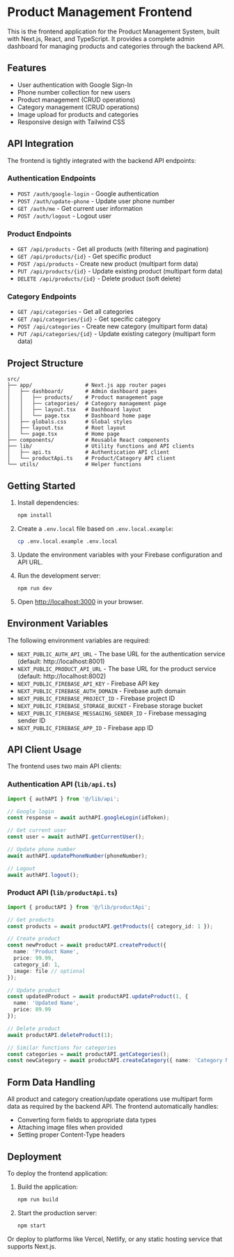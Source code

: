 # Product Management Frontend

This is the frontend application for the Product Management System, built with Next.js, React, and TypeScript. It provides a complete admin dashboard for managing products and categories through the backend API.

## Features

- User authentication with Google Sign-In
- Phone number collection for new users
- Product management (CRUD operations)
- Category management (CRUD operations)
- Image upload for products and categories
- Responsive design with Tailwind CSS

## API Integration

The frontend is tightly integrated with the backend API endpoints:

### Authentication Endpoints
- `POST /auth/google-login` - Google authentication
- `POST /auth/update-phone` - Update user phone number
- `GET /auth/me` - Get current user information
- `POST /auth/logout` - Logout user

### Product Endpoints
- `GET /api/products` - Get all products (with filtering and pagination)
- `GET /api/products/{id}` - Get specific product
- `POST /api/products` - Create new product (multipart form data)
- `PUT /api/products/{id}` - Update existing product (multipart form data)
- `DELETE /api/products/{id}` - Delete product (soft delete)

### Category Endpoints
- `GET /api/categories` - Get all categories
- `GET /api/categories/{id}` - Get specific category
- `POST /api/categories` - Create new category (multipart form data)
- `PUT /api/categories/{id}` - Update existing category (multipart form data)

## Project Structure

```
src/
├── app/                 # Next.js app router pages
│   ├── dashboard/       # Admin dashboard pages
│   │   ├── products/    # Product management page
│   │   ├── categories/  # Category management page
│   │   ├── layout.tsx   # Dashboard layout
│   │   └── page.tsx     # Dashboard home page
│   ├── globals.css      # Global styles
│   ├── layout.tsx       # Root layout
│   └── page.tsx         # Home page
├── components/          # Reusable React components
├── lib/                 # Utility functions and API clients
│   ├── api.ts           # Authentication API client
│   └── productApi.ts    # Product/Category API client
└── utils/               # Helper functions
```

## Getting Started

1. Install dependencies:
   ```bash
   npm install
   ```

2. Create a `.env.local` file based on `.env.local.example`:
   ```bash
   cp .env.local.example .env.local
   ```
   
3. Update the environment variables with your Firebase configuration and API URL.

4. Run the development server:
   ```bash
   npm run dev
   ```

5. Open [http://localhost:3000](http://localhost:3000) in your browser.

## Environment Variables

The following environment variables are required:

- `NEXT_PUBLIC_AUTH_API_URL` - The base URL for the authentication service (default: http://localhost:8001)
- `NEXT_PUBLIC_PRODUCT_API_URL` - The base URL for the product service (default: http://localhost:8002)
- `NEXT_PUBLIC_FIREBASE_API_KEY` - Firebase API key
- `NEXT_PUBLIC_FIREBASE_AUTH_DOMAIN` - Firebase auth domain
- `NEXT_PUBLIC_FIREBASE_PROJECT_ID` - Firebase project ID
- `NEXT_PUBLIC_FIREBASE_STORAGE_BUCKET` - Firebase storage bucket
- `NEXT_PUBLIC_FIREBASE_MESSAGING_SENDER_ID` - Firebase messaging sender ID
- `NEXT_PUBLIC_FIREBASE_APP_ID` - Firebase app ID

## API Client Usage

The frontend uses two main API clients:

### Authentication API (`lib/api.ts`)
```typescript
import { authAPI } from '@/lib/api';

// Google login
const response = await authAPI.googleLogin(idToken);

// Get current user
const user = await authAPI.getCurrentUser();

// Update phone number
await authAPI.updatePhoneNumber(phoneNumber);

// Logout
await authAPI.logout();
```

### Product API (`lib/productApi.ts`)
```typescript
import { productAPI } from '@/lib/productApi';

// Get products
const products = await productAPI.getProducts({ category_id: 1 });

// Create product
const newProduct = await productAPI.createProduct({
  name: 'Product Name',
  price: 99.99,
  category_id: 1,
  image: file // optional
});

// Update product
const updatedProduct = await productAPI.updateProduct(1, {
  name: 'Updated Name',
  price: 89.99
});

// Delete product
await productAPI.deleteProduct(1);

// Similar functions for categories
const categories = await productAPI.getCategories();
const newCategory = await productAPI.createCategory({ name: 'Category Name' });
```

## Form Data Handling

All product and category creation/update operations use multipart form data as required by the backend API. The frontend automatically handles:

- Converting form fields to appropriate data types
- Attaching image files when provided
- Setting proper Content-Type headers

## Deployment

To deploy the frontend application:

1. Build the application:
   ```bash
   npm run build
   ```

2. Start the production server:
   ```bash
   npm start
   ```

Or deploy to platforms like Vercel, Netlify, or any static hosting service that supports Next.js.